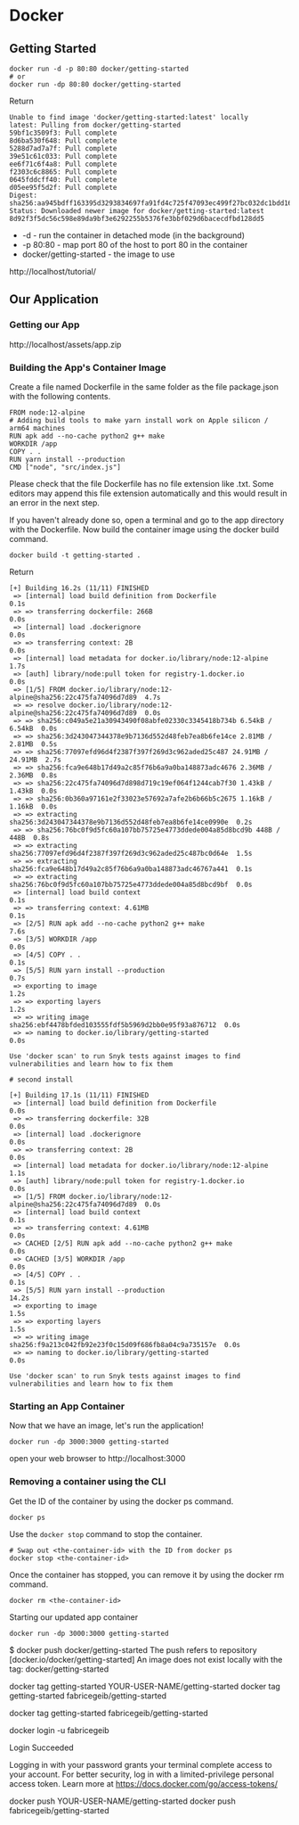 # Docker

## Getting Started

```
docker run -d -p 80:80 docker/getting-started
# or
docker run -dp 80:80 docker/getting-started
```

Return
```
Unable to find image 'docker/getting-started:latest' locally
latest: Pulling from docker/getting-started
59bf1c3509f3: Pull complete
8d6ba530f648: Pull complete
5288d7ad7a7f: Pull complete
39e51c61c033: Pull complete
ee6f71c6f4a8: Pull complete
f2303c6c8865: Pull complete
0645fddcff40: Pull complete
d05ee95f5d2f: Pull complete
Digest: sha256:aa945bdff163395d3293834697fa91fd4c725f47093ec499f27bc032dc1bdd16
Status: Downloaded newer image for docker/getting-started:latest
8d92f3f5dc56c598e89da9bf3e6292255b5376fe3bbf029d6bacecdfbd128dd5
```

- -d - run the container in detached mode (in the background)
- -p 80:80 - map port 80 of the host to port 80 in the container
- docker/getting-started - the image to use

http://localhost/tutorial/

## Our Application

### Getting our App

http://localhost/assets/app.zip

### Building the App's Container Image

Create a file named Dockerfile in the same folder as the file package.json with the following contents.

```
FROM node:12-alpine
# Adding build tools to make yarn install work on Apple silicon / arm64 machines
RUN apk add --no-cache python2 g++ make
WORKDIR /app
COPY . .
RUN yarn install --production
CMD ["node", "src/index.js"]
```

Please check that the file Dockerfile has no file extension like .txt. Some editors may append this file extension automatically and this would result in an error in the next step.

If you haven't already done so, open a terminal and go to the app directory with the Dockerfile. Now build the container image using the docker build command.
```shell
docker build -t getting-started .
```

Return
```shell
[+] Building 16.2s (11/11) FINISHED
 => [internal] load build definition from Dockerfile                       0.1s 
 => => transferring dockerfile: 266B                                       0.0s 
 => [internal] load .dockerignore                                          0.0s 
 => => transferring context: 2B                                            0.0s 
 => [internal] load metadata for docker.io/library/node:12-alpine          1.7s 
 => [auth] library/node:pull token for registry-1.docker.io                0.0s 
 => [1/5] FROM docker.io/library/node:12-alpine@sha256:22c475fa74096d7d89  4.7s 
 => => resolve docker.io/library/node:12-alpine@sha256:22c475fa74096d7d89  0.0s 
 => => sha256:c049a5e21a30943490f08abfe02330c3345418b734b 6.54kB / 6.54kB  0.0s 
 => => sha256:3d243047344378e9b7136d552d48feb7ea8b6fe14ce 2.81MB / 2.81MB  0.5s 
 => => sha256:77097efd96d4f2387f397f269d3c962aded25c487 24.91MB / 24.91MB  2.7s 
 => => sha256:fca9e648b17d49a2c85f76b6a9a0ba148873adc4676 2.36MB / 2.36MB  0.8s 
 => => sha256:22c475fa74096d7d898d719c19ef064f1244cab7f30 1.43kB / 1.43kB  0.0s 
 => => sha256:0b360a97161e2f33023e57692a7afe2b6b66b5c2675 1.16kB / 1.16kB  0.0s 
 => => extracting sha256:3d243047344378e9b7136d552d48feb7ea8b6fe14ce0990e  0.2s 
 => => sha256:76bc0f9d5fc60a107bb75725e4773ddede004a85d8bcd9b 448B / 448B  0.8s 
 => => extracting sha256:77097efd96d4f2387f397f269d3c962aded25c487bc0d64e  1.5s 
 => => extracting sha256:fca9e648b17d49a2c85f76b6a9a0ba148873adc46767a441  0.1s 
 => => extracting sha256:76bc0f9d5fc60a107bb75725e4773ddede004a85d8bcd9bf  0.0s 
 => [internal] load build context                                          0.1s 
 => => transferring context: 4.61MB                                        0.1s 
 => [2/5] RUN apk add --no-cache python2 g++ make                          7.6s 
 => [3/5] WORKDIR /app                                                     0.0s 
 => [4/5] COPY . .                                                         0.1s 
 => [5/5] RUN yarn install --production                                    0.7s 
 => exporting to image                                                     1.2s 
 => => exporting layers                                                    1.2s 
 => => writing image sha256:ebf4478bfded103555fdf5b5969d2bb0e95f93a876712  0.0s 
 => => naming to docker.io/library/getting-started                         0.0s 

Use 'docker scan' to run Snyk tests against images to find vulnerabilities and learn how to fix them

# second install

[+] Building 17.1s (11/11) FINISHED
 => [internal] load build definition from Dockerfile                       0.0s 
 => => transferring dockerfile: 32B                                        0.0s 
 => [internal] load .dockerignore                                          0.0s 
 => => transferring context: 2B                                            0.0s 
 => [internal] load metadata for docker.io/library/node:12-alpine          1.1s 
 => [auth] library/node:pull token for registry-1.docker.io                0.0s 
 => [1/5] FROM docker.io/library/node:12-alpine@sha256:22c475fa74096d7d89  0.0s 
 => [internal] load build context                                          0.1s 
 => => transferring context: 4.61MB                                        0.0s 
 => CACHED [2/5] RUN apk add --no-cache python2 g++ make                   0.0s 
 => CACHED [3/5] WORKDIR /app                                              0.0s 
 => [4/5] COPY . .                                                         0.1s 
 => [5/5] RUN yarn install --production                                   14.2s 
 => exporting to image                                                     1.5s 
 => => exporting layers                                                    1.5s 
 => => writing image sha256:f9a213c042fb92e23f0c15d09f686fb8a04c9a735157e  0.0s 
 => => naming to docker.io/library/getting-started                         0.0s 

Use 'docker scan' to run Snyk tests against images to find vulnerabilities and learn how to fix them
```

### Starting an App Container

Now that we have an image, let's run the application! 

```shell
docker run -dp 3000:3000 getting-started
```

open your web browser to http://localhost:3000

### Removing a container using the CLI

Get the ID of the container by using the docker ps command.

```
docker ps
```
Use the `docker stop` command to stop the container.

```
# Swap out <the-container-id> with the ID from docker ps
docker stop <the-container-id>
```

Once the container has stopped, you can remove it by using the docker rm command.
```
docker rm <the-container-id>
```

Starting our updated app container

```
docker run -dp 3000:3000 getting-started
```

$ docker push docker/getting-started
The push refers to repository [docker.io/docker/getting-started]
An image does not exist locally with the tag: docker/getting-started

docker tag getting-started YOUR-USER-NAME/getting-started 
docker tag getting-started fabricegeib/getting-started

docker tag getting-started fabricegeib/getting-started

docker login -u fabricegeib

Login Succeeded

Logging in with your password grants your terminal complete access to your account.
For better security, log in with a limited-privilege personal access token. Learn more at https://docs.docker.com/go/access-tokens/

docker push YOUR-USER-NAME/getting-started
docker push fabricegeib/getting-started